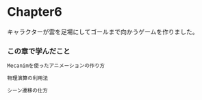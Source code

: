 # Chapter6

キャラクターが雲を足場にしてゴールまで向かうゲームを作りました。

### この章で学んだこと
```markdown
Mecanimを使ったアニメーションの作り方

物理演算の利用法

シーン遷移の仕方

```